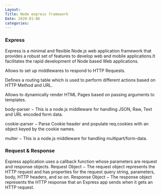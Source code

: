 ```yaml
---
Layout:
Title: Node express framework
Date: 2020-01-06
categories:
---
```


### Express
Express is a minimal and flexible Node.js web application framework that provides a robust set of features to develop web and mobile applications.It facilitates the rapid development of Node based Web applications.

Allows to set up middlewares to respond to HTTP Requests.

Defines a routing table which is used to perform different actions based on HTTP Method and URL.

Allows to dynamically render HTML Pages based on passing arguments to templates.

body-parser − This is a node.js middleware for handling JSON, Raw, Text and URL encoded form data.

cookie-parser − Parse Cookie header and populate req.cookies with an object keyed by the cookie names.

multer − This is a node.js middleware for handling multipart/form-data.

### Request & Response
Express application uses a callback function whose parameters are request and response objects.
Request Object − The request object represents the HTTP request and has properties for the request query string, parameters, body, HTTP headers, and so on.
Response Object − The response object represents the HTTP response that an Express app sends when it gets an HTTP request.

